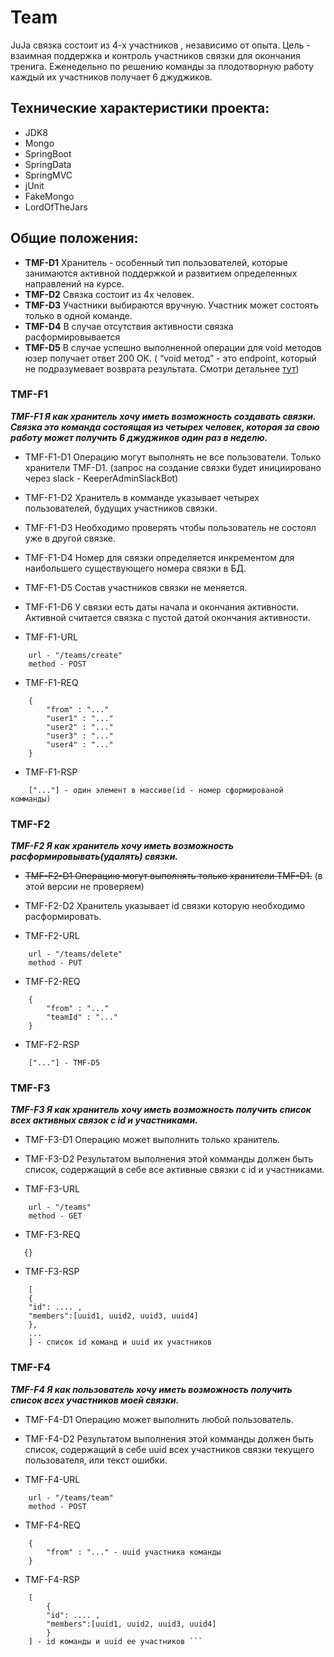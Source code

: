 # Team
JuJa связка состоит из 4-х участников , независимо от опыта. Цель - взаимная поддержка и контроль участников 
связки для окончания тренига. Еженедельно по решению команды за плодотворную работу каждый их участников получает 
6 джуджиков.

## Технические характеристики проекта:

* JDK8
* Mongo
* SpringBoot
* SpringData
* SpringMVC
* jUnit
* FakeMongo 
* LordOfTheJars

## Общие положения:
* **TMF-D1** Хранитель - особенный тип пользователей, которые занимаются активной поддержкой и развитием определенных 
направлений на курсе.
* **TMF-D2** Связка состоит из 4х человек.
* **TMF-D3** Участники выбираются вручную. Участник может состоять только в одной команде.
* **TMF-D4** В случае отсутствия активности связка расформировывается
* **TMF-D5** В случае успешно выполненной операции для void методов юзер получает ответ 200 OK. (
“void метод” - это endpoint, который не подразумевает возврата результата. 
Смотри детальнее [тут](https://ru.wikipedia.org/wiki/%D0%A1%D0%BF%D0%B8%D1%81%D0%BE%D0%BA_%D0%BA%D0%BE%D0%B4%D0%BE%D0%B2_%D1%81%D0%BE%D1%81%D1%82%D0%BE%D1%8F%D0%BD%D0%B8%D1%8F_HTTP#200))

### TMF-F1

***TMF-F1 Я как хранитель хочу иметь возможность создавать связки. 
Связка это команда состоящая из четырех человек, которая за свою работу может получить 6 джуджиков один раз в неделю.***

* TMF-F1-D1 Операцию могут выполнять не все пользователи. Только хранители TMF-D1. (запрос на создание связки будет 
инициировано через slack - KeeperAdminSlackBot)
* TMF-F1-D2 Хранитель в комманде указывает четырех пользователей, 
будущих участников связки.
* TMF-F1-D3 Необходимо проверять чтобы пользователь не состоял уже в другой связке.
* TMF-F1-D4 Номер для связки определяется инкрементом для наибольшего существующего номера связки в БД.
* TMF-F1-D5 Состав участников связки не меняется.
* TMF-F1-D6 У связки есть даты начала и окончания активности. Активной считается связка с пустой датой окончания 
активности.

* TMF-F1-URL
```
    url - "/teams/create"
    method - POST
```
* TMF-F1-REQ
```
    {
        "from" : "..."
        "user1" : "..."
        "user2" : "..."
        "user3" : "..."
        "user4" : "..."
    }
```
* TMF-F1-RSP
```
    ["..."] - один элемент в массиве(id - номер сформированой комманды)
```

### TMF-F2
***TMF-F2 Я как хранитель хочу иметь возможность расформировывать(удалять) связки.***

* <del>TMF-F2-D1 Операцию могут выполнять только хранители TMF-D1.</del> (в этой версии не проверяем)
* TMF-F2-D2 Хранитель указывает id связки которую необходимо расформировать.

* TMF-F2-URL
```
    url - "/teams/delete"
    method - PUT
```
* TMF-F2-REQ
```
    {
        "from" : "..."
        "teamId" : "..."
    }
```
* TMF-F2-RSP
```
    ["..."] - TMF-D5
```

### TMF-F3
***TMF-F3 Я как хранитель хочу иметь возможность получить список всех активных связок с id и участниками.***

* TMF-F3-D1 Операцию может выполнить только хранитель.
* TMF-F3-D2 Результатом выполнения этой комманды должен быть список, содержащий в себе все активные связки с id и 
участниками.

* TMF-F3-URL
```
    url - "/teams"
    method - GET
```
* TMF-F3-REQ
```
   {}
```
* TMF-F3-RSP
```
    [
    {
    "id": .... ,
    "members":[uuid1, uuid2, uuid3, uuid4]
    }, 
    ...
    ] - список id команд и uuid их участников 
```

### TMF-F4
***TMF-F4 Я как пользователь хочу иметь возможность получить список всех участников моей связки.***

* TMF-F4-D1 Операцию может выполнить любой пользователь.
* TMF-F4-D2 Результатом выполнения этой комманды должен быть список, содержащий в себе uuid всех участников связки 
текущего пользователя, или текст ошибки.  

* TMF-F4-URL
```
    url - "/teams/team"
    method - POST
```
* TMF-F4-REQ
```
    {
        "from" : "..." - uuid участника команды
    }
```
* TMF-F4-RSP
```
    [
        {
        "id": .... ,
        "members":[uuid1, uuid2, uuid3, uuid4]
        }
    ] - id команды и uuid ее участников ```